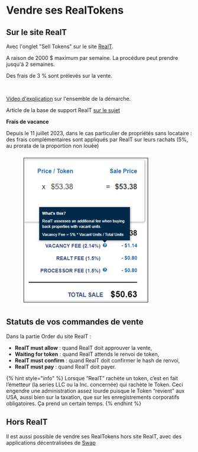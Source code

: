 # Vendre ses RealTokens

## Sur le site RealT

Avec l'onglet "Sell Tokens" sur le site [RealT](https://realt.co/portfolio/?app=sell-tokens).

A raison de 2000 $ maximum par semaine. La procédure peut prendre jusqu'à 2 semaines.

Des frais de 3 % sont prélevés sur la vente.

<figure><img src="../.gitbook/assets/image (17).png" alt=""><figcaption></figcaption></figure>

[Video d'explication](https://youtu.be/soGx6YLYO6k) sur l'ensemble de la démarche.

Article de la base de support RealT [sur le sujet](https://faq.realt.co/en/articles/5703186-sending-your-realtokens-back-to-realt-using-the-realt-wallet)

**Frais de vacance**&#x20;

Depuis le 11 juillet 2023, dans le cas particulier de propriétés sans locataire : des frais complémentaires sont appliqués par RealT sur leurs rachats (5%, au prorata de la proportion non louée)

<figure><img src="../.gitbook/assets/image (1) (1) (1) (1) (1) (1) (1).png" alt=""><figcaption></figcaption></figure>

## Statuts de vos commandes de vente

Dans la partie Order du site RealT :

* **RealT must allow** : quand RealT doit approuver la vente,
* **Waiting for token** : quand RealT attends le renvoi de token,
* **RealT must confirm** : quand RealT doit confirmer le hash de renvoi,
* **RealT must pay** : quand RealT doit payer.

{% hint style="info" %}
Lorsque “RealT” rachète un token, c’est en fait l’émetteur (la series LLC ou la Inc. concernée) qui rachète le Token. Ceci engendre une administration assez lourde puisque le Token “revient” aux USA, aussi bien sur la taxation, que sur les enregistrements corporatifs obligatoires. Ça prend un certain temps.
{% endhint %}

## Hors RealT

Il est aussi possible de vendre ses RealTokens hors site RealT, avec des applications décentralisées de [Swap](../defi-realt/dex-swap/)
